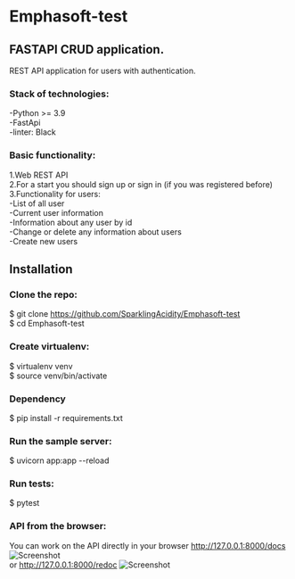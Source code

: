 # Emphasoft-test
## FASTAPI CRUD application.
REST API application for users with authentication.<br>

### Stack of technologies:<br>
-Python >= 3.9<br>
-FastApi<br>
-linter: Black<br>



### Basic functionality:<br>
1.Web REST API<br>
2.For a start you should sign up or sign in (if you was registered before)<br>
3.Functionality for users:<br>
  -List of all user<br>
  -Current user information<br>
  -Information about any user by id<br>
  -Change or delete any information about users<br>
  -Create new users<br>


## Installation
### Clone the repo:<br>

$ git clone https://github.com/SparklingAcidity/Emphasoft-test<br>
$ cd Emphasoft-test<br>


### Create virtualenv:<br>
$ virtualenv venv<br>
$ source venv/bin/activate<br>

### Dependency
$ pip install -r requirements.txt<br>

### Run the sample server:<br>
$ uvicorn app:app --reload<br>


### Run tests:<br>
$ pytest<br>


### API from the browser:
You can work on the API directly in your browser
http://127.0.0.1:8000/docs <br>
![Screenshot](https://github.com/SparklingAcidity/Emphasoft-test/blob/in_process/img_for_readme/Снимок%20экрана%202021-07-24%20в%2013.47.32.png) <br>
or http://127.0.0.1:8000/redoc
![Screenshot](https://github.com/SparklingAcidity/Emphasoft-test/blob/in_process/img_for_readme/Снимок%20экрана%202021-07-25%20в%2013.09.24.png)
